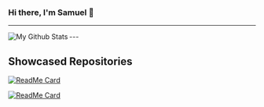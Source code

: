 ### Hi there, I'm Samuel 👋

---
<div>
<img align="left" alt="My Github Stats" src="https://github-readme-stats.codestackr.vercel.app/api?username=samuelEllertson&show_icons=true&hide_border=true&hide=issues&theme=monokai" />
</div>
---

## Showcased Repositories

[![ReadMe Card](https://github-readme-stats.vercel.app/api/pin/?username=samuelEllertson&repo=AutoAnim&theme=monokai)](https://github.com/SamuelEllertson/AutoAnim)

[![ReadMe Card](https://github-readme-stats.vercel.app/api/pin/?username=samuelEllertson&repo=number-graphics&theme=monokai)](https://github.com/SamuelEllertson/number-graphics)
